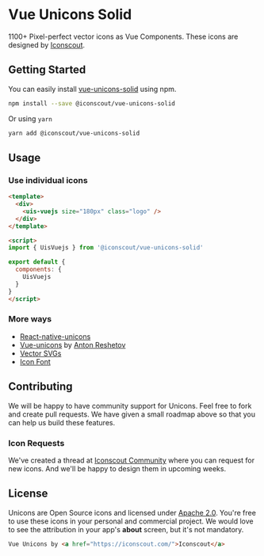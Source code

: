 # Vue Unicons Solid

1100+ Pixel-perfect vector icons as Vue Components. These icons are designed by [Iconscout](https://iconscout.com).

## Getting Started
You can easily install [vue-unicons-solid](https://iconscout.com/unicons) using npm.
```bash
npm install --save @iconscout/vue-unicons-solid
```
Or using `yarn`
```bash
yarn add @iconscout/vue-unicons-solid
```

## Usage
### Use individual icons
```html
<template>
  <div>
    <uis-vuejs size="180px" class="logo" />
  </div>
</template>

<script>
import { UisVuejs } from '@iconscout/vue-unicons-solid'

export default {
  components: {
    UisVuejs
  }
}
</script>
````

### More ways
- [React-native-unicons](https://github.com/Iconscout/react-native-unicons)
- [Vue-unicons](https://github.com/antonreshetov/vue-unicons) by [Anton Reshetov](https://github.com/antonreshetov)
- [Vector SVGs](https://iconscout.com/unicons)
- [Icon Font](https://github.com/Iconscout/unicons)

## Contributing
We will be happy to have community support for Unicons. Feel free to fork and create pull requests. We have given a small roadmap above so that you can help us build these features.

### Icon Requests
We've created a thread at [Iconscout Community](https://discuss.iconscout.com/new-topic?title=Icon%20Request:%20%3Cicon%3E&body=Hey%20there,%20%3Cicon%3E%20will%20be%20great%20fit%20for%20Unicons.%20I%20would%20love%20to%20use%20it!&category=Unicons&tags=requests) where you can request for new icons. And we'll be happy to design them in upcoming weeks.

## License
Unicons are Open Source icons and licensed under [Apache 2.0](https://www.apache.org/licenses/LICENSE-2.0.txt). You're free to use these icons in your personal and commercial project. We would love to see the attribution in your app's **about** screen, but it's not mandatory.
```html
Vue Unicons by <a href="https://iconscout.com/">Iconscout</a>
```